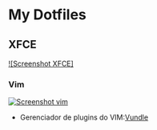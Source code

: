# My Dotfiles


## XFCE

[![Screenshot XFCE]]()

### Vim

[![Screenshot vim](https://raw.githubusercontent.com/arthur-mts/mydotfiles/master/vim.png ".vimrc")](http://https://raw.githubusercontent.com/arthur-mts/mydotfiles/master/vim.png "Screenshot vim")

- Gerenciador de plugins do VIM:[Vundle](https://github.com/VundleVim/Vundle.vim)

